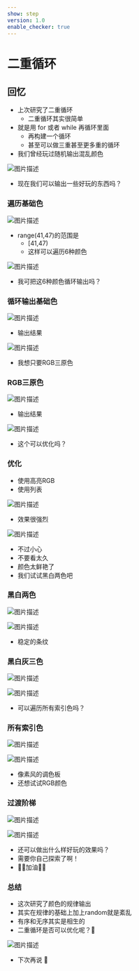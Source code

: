 ```yaml
---
show: step
version: 1.0
enable_checker: true
---
```


# 二重循环

## 回忆

- 上次研究了二重循环
  - 二重循环其实很简单
- 就是用 for 或者 while 再循环里面
  - 再构建一个循环
  - 甚至可以做三重甚至更多重的循环
- 我们曾经玩过随机输出混乱颜色

![图片描述](https://doc.shiyanlou.com/courses/uid1190679-20210225-1614230607701)

- 现在我们可以输出一些好玩的东西吗？

### 遍历基础色

![图片描述](https://doc.shiyanlou.com/courses/uid1190679-20221106-1667704281111)

- range(41,47)的范围是
	- [41,47)
	- 这样可以遍历6种颜色

![图片描述](https://doc.shiyanlou.com/courses/uid1190679-20221106-1667704291431)

- 我可把这6种颜色循环输出吗？

### 循环输出基础色

![图片描述](https://doc.shiyanlou.com/courses/uid1190679-20221106-1667704705778)

- 输出结果

![图片描述](https://doc.shiyanlou.com/courses/uid1190679-20221106-1667704633171)

- 我想只要RGB三原色

### RGB三原色

![图片描述](https://doc.shiyanlou.com/courses/uid1190679-20221106-1667704606414)

- 输出结果

![图片描述](https://doc.shiyanlou.com/courses/uid1190679-20221106-1667704950885)

- 这个可以优化吗？

### 优化

- 使用高亮RGB
- 使用列表

![图片描述](https://doc.shiyanlou.com/courses/uid1190679-20221106-1667705055388)

- 效果很强烈

![图片描述](https://doc.shiyanlou.com/courses/uid1190679-20221106-1667705081822)

- 不过小心
- 不要看太久
- 颜色太鲜艳了
- 我们试试黑白两色吧

### 黑白两色

![图片描述](https://doc.shiyanlou.com/courses/uid1190679-20221106-1667705597550)

![图片描述](https://doc.shiyanlou.com/courses/uid1190679-20221106-1667705611233)

- 稳定的条纹

### 黑白灰三色

![图片描述](https://doc.shiyanlou.com/courses/uid1190679-20221106-1667705782152)

![图片描述](https://doc.shiyanlou.com/courses/uid1190679-20221106-1667705791694)

- 可以遍历所有索引色吗？

### 所有索引色

![图片描述](https://doc.shiyanlou.com/courses/uid1190679-20221106-1667706168150)

![图片描述](https://doc.shiyanlou.com/courses/uid1190679-20221106-1667706178504)

- 像素风的调色板
- 还想试试RGB颜色

### 过渡阶梯

![图片描述](https://doc.shiyanlou.com/courses/uid1190679-20221106-1667706940730)

![图片描述](https://doc.shiyanlou.com/courses/uid1190679-20221106-1667706949825)

- 还可以做出什么样好玩的效果吗？
- 需要你自己探索了啊！
- 💪🏻加油💪🏻

### 总结

- 这次研究了颜色的规律输出
- 其实在规律的基础上加上random就是紊乱
- 有序和无序其实是相生的
- 二重循环是否可以优化呢？🤔

![图片描述](https://doc.shiyanlou.com/courses/uid1190679-20220726-1658795683200)

- 下次再说 👋
